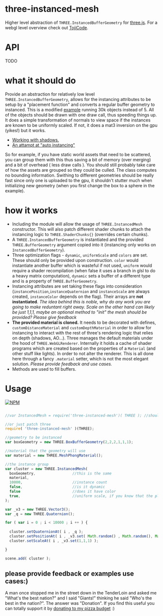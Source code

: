 # three-instanced-mesh

Higher level abstraction of `THREE.InstancedBufferGeometry` for [three.js](https://github.com/mrdoob/three.js/). For a webgl level overview check out [TojiCode](http://blog.tojicode.com/2013/07/webgl-instancing-with.html).

# API

TODO

# what it should do

Provide an abstraction for relatively low level `THREE.InstancedBufferGeometry`, allows for the instancing attributes to be setup by a "placement function" and converts a regular buffer geometry to instanced. This is a modified [example](http://dusanbosnjak.com/test/webGL/three-instanced-mesh/webgl_performance_doublesided.html) running 30k objects instead of 5. All of the objects should be drawn with one draw call, thus speeding things up. It does a simple transformation of normals to view space if the instances are known to be uniformly scaled. If not, it does a mat3 inversion on the gpu (yikes!) but it works. 

- [Working with shadows.](http://dusanbosnjak.com/test/webGL/three-instanced-mesh/webgl_instanced_mesh_v4.html)
- [An attampt at "auto instancing"](http://dusanbosnjak.com/test/webGL/three-auto-instancing/)

So for example, if you have static world assets that need to be scattered, you can group them with this thus saving a bit of memory (over merging) and a bit of overhead ( less draw calls ). You should still probably take care of how the assets are grouped so they could be culled. The class computes no bounding information. Swithing to different geometries should be really fast since only one is uploaded to the gpu, it shouldn't stutter much when initializing new geometry (when you first change the box to a sphere in the example).

# how it works

- Including the module will allow the usage of `THREE.InstancedMesh` constructor. This will also patch different shader chunks to attach the instancing logic to `THREE.ShaderChunks{}` (overrides certain chunks).
- A `THREE.InstancedBufferGeometry` is instantiated and the provided `THREE.BufferGeometry` argument copied into it (instancing only works on `InstancedBufferGeometry`).
- Three optimization flags - `dynamic`, `uniformScale` and `colors` are set. These should only be provided upon construction. `color` would instantiate another buffer which is wasteful if not used, `uniform` would require a shader recompilation (when false it uses a branch in glsl to do a heavy matrix computation), `dynamic` sets a buffer of a different type and is a property of `THREE.BufferGeometry`.
- Instancing attributes are set taking these flags into consideration (`instancePosition`,`instanceQuaternion` and `instanceScale` are always created, `instanceColor` depends on the flag). Their arrays are **not instantiated**. *The idea behind this is noble, why do any work you are going to make reduntant right away. Scale on the other hand can likely be just 1,1,1, maybe an optional method to "init" the mesh should be provided? Please give feedback*
- **The provided material is cloned.** It needs to be decorated with defines, `customDistanceMaterial` and `customDepthMaterial` in order to allow for instancing to interact with the rest of three's rendering logic that relies on depth (shadows, AO...). Three manages the default materials under the hood of `THREE.WebGLRenderer`. Internally it holds a cache of shader programs which are created based on the properties of a `Material` (and other stuff like lights). In order to not alter the renderer. This is all done here through a fancy `.material` setter, which is not the most elegant solution. *Please provide feedback and use cases.*
- Methods are used to fill buffers. 


# Usage

[![NPM](https://nodei.co/npm/three-instanced-mesh.png)](https://npmjs.org/package/three-instanced-mesh)

```javascript

//var InstancedMesh = require('three-instanced-mesh')( THREE ); //should replace shaders on first call

//or just patch three
require( 'three-instanced-mesh' )(THREE);

//geometry to be instanced
var boxGeometry = new THREE.BoxBufferGeometry(2,2,2,1,1,1);

//material that the geometry will use
var material = new THREE.MeshPhongMaterial();

//the instance group
var cluster = new THREE.InstancedMesh( 
  boxGeometry,                 //this is the same 
  material, 
  10000,                       //instance count
  false,                       //is it dynamic
  false                        //does it have color
  true,                        //uniform scale, if you know that the placement function will not do a non-uniform scale, this will optimize the shader
);

var _v3 = new THREE.Vector3();
var _q = new THREE.Quaternion();

for ( var i = 0 ; i < 10000 ; i ++ ) {
  
  cluster.setQuaternionAt( i , _q );
  cluster.setPositionAt( i , _v3.set( Math.random() , Math.random(), Math.random() ) );
  cluster.setScaleAt( i , _v3.set(1,1,1) );

}

scene.add( cluster );
```

## please provide feedback or examples use cases:)


A man once stopped me in the street down in the TenderLoin and asked me "What's the best nation?" and I said "Giants!" thinking he said "Who's the best in the nation?". The answer was "Donation". If you find this useful you can totally support it by [donating to my pizza budget](paypal.me/pailhead) :) 
